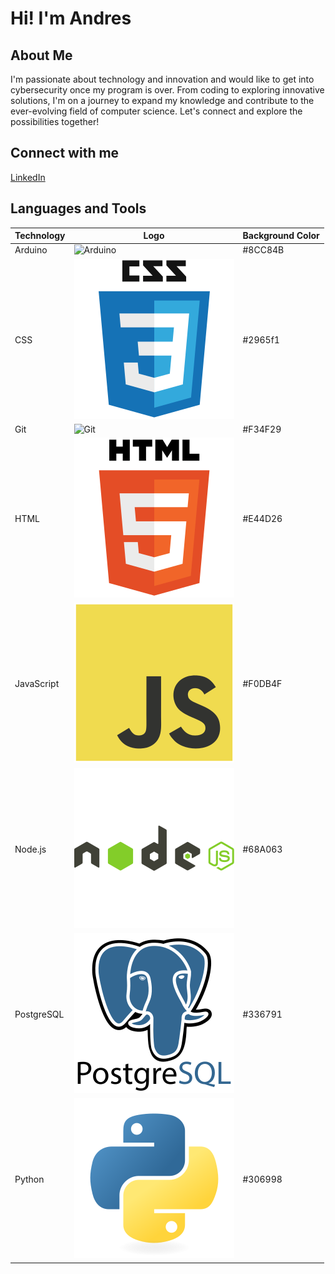 # Hi! I'm Andres

## About Me

I'm passionate about technology and innovation and would like to get into cybersecurity once my program is over. From coding to exploring innovative solutions, I'm on a journey to expand my knowledge and contribute to the ever-evolving field of computer science. Let's connect and explore the possibilities together!

## Connect with me

[LinkedIn](https://www.linkedin.com/in/andres-malaga-4babb1184/)

## Languages and Tools

| Technology         | Logo                                      | Background Color  |
|--------------------|-------------------------------------------|-------------------|
| Arduino            | ![Arduino](https://cdn.worldvectorlogo.com/logos/arduino-1.svg) | #8CC84B           |
| CSS                | ![CSS](https://raw.githubusercontent.com/devicons/devicon/master/icons/css3/css3-original-wordmark.svg) | #2965f1           |
| Git                | ![Git](https://www.vectorlogo.zone/logos/git-scm/git-scm-icon.svg) | #F34F29           |
| HTML               | ![HTML](https://raw.githubusercontent.com/devicons/devicon/master/icons/html5/html5-original-wordmark.svg) | #E44D26           |
| JavaScript         | ![JavaScript](https://raw.githubusercontent.com/devicons/devicon/master/icons/javascript/javascript-original.svg) | #F0DB4F           |
| Node.js            | ![Node.js](https://raw.githubusercontent.com/devicons/devicon/master/icons/nodejs/nodejs-original-wordmark.svg) | #68A063           |
| PostgreSQL         | ![PostgreSQL](https://raw.githubusercontent.com/devicons/devicon/master/icons/postgresql/postgresql-original-wordmark.svg) | #336791           |
| Python             | ![Python](https://raw.githubusercontent.com/devicons/devicon/master/icons/python/python-original.svg) | #306998           |


<!--
**Amalaga19/Amalaga19** is a ✨ _special_ ✨ repository because its `README.md` (this file) appears on your GitHub profile.

Here are some ideas to get you started:

- 🔭 I’m currently working on ...
- 🌱 I’m currently learning ...
- 👯 I’m looking to collaborate on ...
- 🤔 I’m looking for help with ...
- 💬 Ask me about ...
- 📫 How to reach me: ...
- 😄 Pronouns: ...
- ⚡ Fun fact: ...
-->
